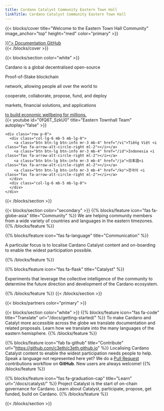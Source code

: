 ```yaml
---
title: Cardano Catalyst Community Eastern Town Hall
linkTitle: Cardano Catalyst Community Eastern Town Hall
---
```

{{< blocks/cover title="Welcome to the Eastern Town Hall Community" image_anchor="top" height="med" color="primary" >}}
<div class="mx-auto">
	<a class="btn btn-lg btn-dark mr-3 mb-4" href="{{< relref "/docs" >}}">
		Documentation <i class="fas fa-arrow-alt-circle-right ml-2"></i>
	</a>
	<a class="btn btn-lg btn-light mr-3 mb-4" href="https://github.com/c3eth">
		GitHub <i class="fab fa-github ml-2 "></i>
	</a>
</div>
{{< /blocks/cover >}}

{{< blocks/section color="white" >}}
<div class="container">
    <div class="row p-0">
      <div class="col-lg-6 mb-5 mb-lg-0">
        <div class="text-left">
          <p class="h3 text-dark d-inline">Cardano is a global decentralised open-source </p>
          <p class="h3 text-light d-inline">Proof-of-Stake blockchain</p>
          <p class="h3 text-dark d-inline">network, allowing people all over the world to </p>
          <p class="h3 text-light d-inline">cooperate, collaborate, propose, fund, and deploy </p>
          <p class="h3 text-dark d-inline">markets, financial solutions, and applications </p>
          <a class="h3 text-danger d-inline" href="/catalyst">to build economic wellbeing for millions.</a> 
        </div>
      </div>
      <div class="col-lg-6 mb-5 mb-lg-0">
        {{< youtube id="0fQ6T_SzkU0" title="Eastern Townhall Team" autoplay="false"  >}}
      </div>
    </div>

    <div class="row p-0">
      <div class="col-lg-6 mb-5 mb-lg-0">
        <a class="btn btn-lg btn-info mr-3 mb-4" href="/vi">Tiếng Việt <i class="fas fa-arrow-alt-circle-right ml-2"></i></a>
        <a class="btn btn-lg btn-info mr-3 mb-4" href="/id">Indonesia <i class="fas fa-arrow-alt-circle-right ml-2"></i></a>
        <a class="btn btn-lg btn-info mr-3 mb-4" href="/ja">日本語<i class="fas fa-arrow-alt-circle-right ml-2"></i></a>
        <a class="btn btn-lg btn-info mr-3 mb-4" href="/ko">한국어 <i class="fas fa-arrow-alt-circle-right ml-2"></i></a>
      </div>
      <div class="col-lg-6 mb-5 mb-lg-0">
      </div>
    </div>

</div>
{{< /blocks/section >}}

{{< blocks/section color="secondary" >}}
{{% blocks/feature icon="fas fa-globe-asia" title="Community" %}}
We are helping community members from a wide variety of countries and languages in the eastern timezones.
{{% /blocks/feature %}}

{{% blocks/feature icon="fas fa-language" title="Communication" %}}
<p>A particular focus is to localise Cardano Catalyst content and on-boarding to enable the widest participation possible.</p>
{{% /blocks/feature %}}

{{% blocks/feature icon="fas fa-flask" title="Catalyst" %}}
<p>Experiments that leverage the collective intelligence of the community to determine the future direction and development of the Cardano ecosystem.</p>
{{% /blocks/feature %}}
{{< /blocks/section >}}

{{< blocks/partners color="primary" >}}

{{< blocks/section color="white" >}}
{{% blocks/feature icon="fas fa-code" title="Translate"  url="/docs/getting-started/" %}}
To make Cardano and Catalyt more accessible across the globe we translate documentation and related proposals. <a href="/docs/internationalisation/"></a>Learn how we translate into the many languages of the eastern hemisphere</a>.
{{% /blocks/feature %}}

{{% blocks/feature icon="fab fa-github" title="Contribute" url="https://github.com/c3eth/c3eth.github.io" %}}
Localising Cardano Catalyst content to enable the widest participation needs people to help. Speak a language not represented here yet? We do a [Pull Request](https://github.com/c3eth/c3eth.github.io/pulls) contributions workflow on **GitHub**. New users are always welcome!
{{% /blocks/feature %}}

{{% blocks/feature icon="fas fa-graduation-cap" title="Learn" url="/docs/catalyst/" %}}
Project Catalyst is the start of on-chain governance for Cardano. Learn about Catalyst, participate, propose, get funded, build on Cardano.
{{% /blocks/feature %}}

{{< /blocks/section >}}
